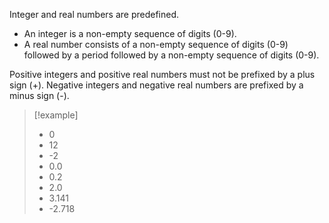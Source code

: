Integer and real numbers are predefined. 

* An integer is a non-empty sequence of digits (0-9). 
* A real number consists of a non-empty sequence of digits (0-9) followed by a period followed by a non-empty sequence of digits (0-9). 

Positive integers and positive real numbers must not be prefixed by a plus sign (+). Negative integers and negative real numbers are prefixed by a minus sign (-). 

>[!example]
>* 0 
>* 12 
>* -2 
>* 0.0 
>* 0.2 
>* 2.0 
>* 3.141 
>* -2.718

